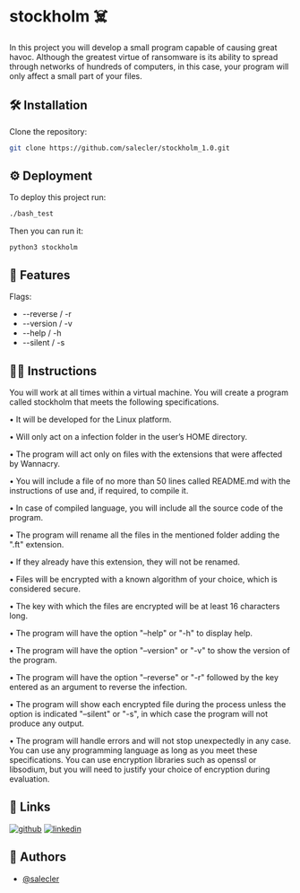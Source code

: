 
#  stockholm ☠️

In this project you will develop a small program capable of causing great havoc. Although
the greatest virtue of ransomware is its ability to spread through networks of hundreds
of computers, in this case, your program will only affect a small part of your files.
## 🛠 Installation

Clone the repository:

```bash
git clone https://github.com/salecler/stockholm_1.0.git
```
    
## ⚙️ Deployment

To deploy this project run:

```bash
./bash_test
```
Then you can run it:
````
python3 stockholm
````
## 🤠 Features

Flags:
- --reverse / -r
- --version / -v
- --help / -h
- --silent / -s


## 👨‍🏫 Instructions

You will work at all times within a virtual machine. You will create a program called
stockholm that meets the following specifications.

• It will be developed for the Linux platform.

• Will only act on a infection folder in the user’s HOME directory.

• The program will act only on files with the extensions that were affected by Wannacry.

• You will include a file of no more than 50 lines called README.md with the
instructions of use and, if required, to compile it.

• In case of compiled language, you will include all the source code of the program.

• The program will rename all the files in the mentioned folder adding the ".ft" extension.

• If they already have this extension, they will not be renamed.

• Files will be encrypted with a known algorithm of your choice, which is considered
secure.

• The key with which the files are encrypted will be at least 16 characters long.

• The program will have the option "–help" or "-h" to display help.

• The program will have the option "–version" or "-v" to show the version of the
program.

• The program will have the option "–reverse" or "-r" followed by the key entered as
an argument to reverse the infection.

• The program will show each encrypted file during the process unless the option is
indicated "–silent" or "-s", in which case the program will not produce any output.

• The program will handle errors and will not stop unexpectedly in any case.
You can use any programming language as long as you meet these specifications. You
can use encryption libraries such as openssl or libsodium, but you will need to justify
your choice of encryption during evaluation.
## 🔗 Links
[![github](https://img.shields.io/badge/my_portfolio-000?style=for-the-badge&logo=ko-fi&logoColor=white)](https://github.com/salecler?tab=repositories)
[![linkedin](https://img.shields.io/badge/linkedin-0A66C2?style=for-the-badge&logo=linkedin&logoColor=white)](https://www.linkedin.com/in/sacha-leclercq-245584243/)


## 👋 Authors

- [@salecler](https://www.github.com/salecler)

